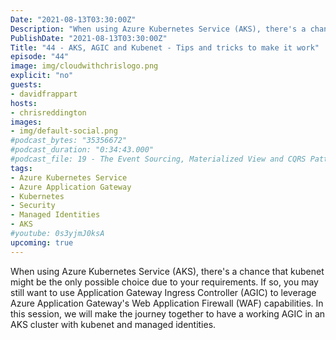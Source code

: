 ```yaml
---
Date: "2021-08-13T03:30:00Z"
Description: "When using Azure Kubernetes Service (AKS), there's a chance that kubenet might be the only possible choice due to your requirements. If so, you may still want to use Application Gateway Ingress Controller (AGIC) to leverage Azure Application Gateway's Web Application Firewall (WAF) capabilities. In this session, we will make the journey together to have a working AGIC in an AKS cluster with kubenet and managed identities."
PublishDate: "2021-08-13T03:30:00Z"
Title: "44 - AKS, AGIC and Kubenet - Tips and tricks to make it work"
episode: "44"
image: img/cloudwithchrislogo.png
explicit: "no"
guests:
- davidfrappart
hosts:
- chrisreddington
images:
- img/default-social.png
#podcast_bytes: "35356672"
#podcast_duration: "0:34:43.000"
#podcast_file: 19 - The Event Sourcing, Materialized View and CQRS Patterns.mp3
tags:
- Azure Kubernetes Service
- Azure Application Gateway
- Kubernetes
- Security
- Managed Identities
- AKS
#youtube: 0s3yjmJ0ksA
upcoming: true
---
```

When using Azure Kubernetes Service (AKS), there's a chance that kubenet might be the only possible choice due to your requirements. If so, you may still want to use Application Gateway Ingress Controller (AGIC) to leverage Azure Application Gateway's Web Application Firewall (WAF) capabilities. In this session, we will make the journey together to have a working AGIC in an AKS cluster with kubenet and managed identities.